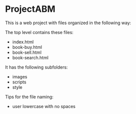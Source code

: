 # ProjectABM
This is a web project with files organized in the following way:

The top level contains these files:

- index.html
- book-buy.html
- book-sell.html
- book-search.html

It has the following subfolders:

- images
- scripts
- style

Tips for the file naming:

- user lowercase with no spaces

